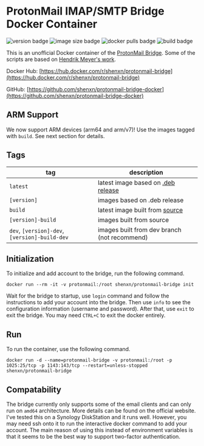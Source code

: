 # ProtonMail IMAP/SMTP Bridge Docker Container

![version badge](https://img.shields.io/docker/v/shenxn/protonmail-bridge)
![image size badge](https://img.shields.io/docker/image-size/shenxn/protonmail-bridge/build)
![docker pulls badge](https://img.shields.io/docker/pulls/shenxn/protonmail-bridge)
![build badge](https://github.com/shenxn/protonmail-bridge-docker/workflows/.github/workflows/main.yaml/badge.svg)

This is an unofficial Docker container of the [ProtonMail Bridge](https://protonmail.com/bridge/). Some of the scripts are based on [Hendrik Meyer's work](https://gitlab.com/T4cC0re/protonmail-bridge-docker).

Docker Hub: [https://hub.docker.com/r/shenxn/protonmail-bridge](https://hub.docker.com/r/shenxn/protonmail-bridge)

GitHub: [https://github.com/shenxn/protonmail-bridge-docker](https://github.com/shenxn/protonmail-bridge-docker)

## ARM Support

We now support ARM devices (arm64 and arm/v7)! Use the images tagged with `build`. See next section for details.

## Tags

tag | description
 -- | --
`latest` | latest image based on [.deb release](https://protonmail.com/bridge/install)
`[version]` | images based on .deb release
`build` | latest image built from [source](https://github.com/ProtonMail/proton-bridge)
`[version]-build` | images built from source
`dev`, `[version]-dev`, `[version]-build-dev` | images built from dev branch (not recommend)

## Initialization

To initialize and add account to the bridge, run the following command.

```
docker run --rm -it -v protonmail:/root shenxn/protonmail-bridge init
```

Wait for the bridge to startup, use `login` command and follow the instructions to add your account into the bridge. Then use `info` to see the configuration information (username and password). After that, use `exit` to exit the bridge. You may need `CTRL+C` to exit the docker entirely.

## Run

To run the container, use the following command.

```
docker run -d --name=protonmail-bridge -v protonmail:/root -p 1025:25/tcp -p 1143:143/tcp --restart=unless-stopped shenxn/protonmail-bridge
```

## Compatability

The bridge currently only supports some of the email clients and can only run on `amd64` architecture. More details can be found on the official website. I've tested this on a Synology DiskStation and it runs well. However, you may need ssh onto it to run the interactive docker command to add your account. The main reason of using this instead of environment variables is that it seems to be the best way to support two-factor authentication.
